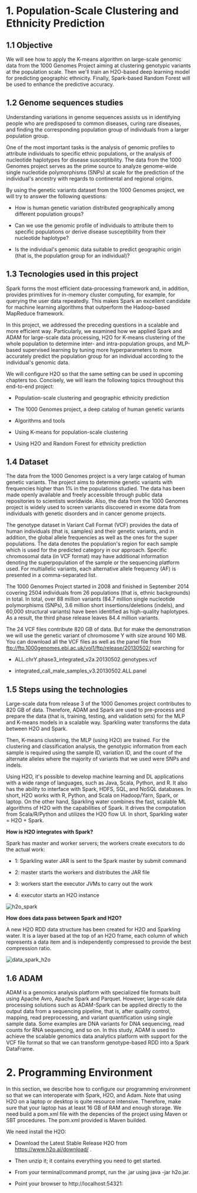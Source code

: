 # 1. Population-Scale Clustering and Ethnicity Prediction

## 1.1 Objective

We will see how to apply the K-means algorithm on large-scale genomic
data from the 1000 Genomes Project aiming at clustering genotypic variants at the
population scale. Then we'll train an H2O-based deep learning model for predicting
geographic ethnicity. Finally, Spark-based Random Forest will be used to enhance the
predictive accuracy.
     
## 1.2 Genome sequences studies

Understanding variations in genome sequences assists us in identifying people who are
predisposed to common diseases, curing rare diseases, and finding the corresponding
population group of individuals from a larger population group.

One of the most important tasks is the analysis of genomic profiles to attribute individuals
to specific ethnic populations, or the analysis of nucleotide haplotypes for disease
susceptibility. The data from the 1000 Genomes project serves as the prime source to
analyze genome-wide single nucleotide polymorphisms (SNPs) at scale for the prediction
of the individual's ancestry with regards to continental and regional origins.

By using the genetic variants dataset from the 1000 Genomes project, we will try to answer the following questions:

- How is human genetic variation distributed geographically among different
population groups?

- Can we use the genomic profile of individuals to attribute them to specific
populations or derive disease susceptibility from their nucleotide haplotype?

- Is the individual's genomic data suitable to predict geographic origin (that is, the
population group for an individual)?

## 1.3 Tecnologies used in this project

Spark forms the most efficient data-processing framework and, in addition, provides
primitives for in-memory cluster computing, for example, for querying the user data
repeatedly. This makes Spark an excellent candidate for machine learning algorithms that
outperform the Hadoop-based MapReduce framework.

In this project, we addressed the preceding questions in a scalable and more efficient way.
Particularly, we examined how we applied Spark and ADAM for large-scale data
processing, H2O for K-means clustering of the whole population to determine inter- and
intra-population groups, and MLP-based supervised learning by tuning more
hyperparameters to more accurately predict the population group for an individual
according to the individual's genomic data.

We will configure H2O so that the same setting can be used in upcoming
chapters too. Concisely, we will learn the following topics throughout this end-to-end
project:

- Population-scale clustering and geographic ethnicity prediction

- The 1000 Genomes project, a deep catalog of human genetic variants

- Algorithms and tools

- Using K-means for population-scale clustering

- Using H2O and Random Forest for ethnicity prediction


## 1.4 Dataset

The data from the 1000 Genomes project is a very large catalog of human genetic variants.
The project aims to determine genetic variants with frequencies higher than 1% in the
populations studied. The data has been made openly available and freely accessible through
public data repositories to scientists worldwide. Also, the data from the 1000 Genomes
project is widely used to screen variants discovered in exome data from individuals with
genetic disorders and in cancer genome projects.

The genotype dataset in Variant Call Format (VCF) provides the data of human individuals
(that is, samples) and their genetic variants, and in addition, the global allele frequencies as
well as the ones for the super populations. The data denotes the population's region for
each sample which is used for the predicted category in our approach. Specific
chromosomal data (in VCF format) may have additional information denoting the superpopulation
of the sample or the sequencing platform used. For multiallelic variants, each
alternative allele frequency (AF) is presented in a comma-separated list.

The 1000 Genomes Project started in 2008 and finished in September 2014 covering 2504 individuals from 26
populations (that is, ethnic backgrounds) in total. In total, over 88 million variants (84.7
million single nucleotide polymorphisms (SNPs), 3.6 million short insertions/deletions
(indels), and 60,000 structural variants) have been identified as high-quality haplotypes. 
As a result, the third phase release leaves 84.4 million variants.

The 24 VCF files contribute 820 GB of data. But for make the demonstration we will use 
the genetic variant of chromosome Y with size around 160 MB. You can
download all the VCF files as well as the panel file from 
ftp://ftp.1000genomes.ebi.ac.uk/vol1/ftp/release/20130502/
searching for

- ALL.chrY.phase3_integrated_v2a.20130502.genotypes.vcf

- integrated_call_male_samples_v3.20130502.ALL.panel


## 1.5 Steps using the technologies
Large-scale data from release 3 of the 1000 Genomes project contributes to 820 GB of data.
Therefore, ADAM and Spark are used to pre-process and prepare the data (that is, training,
testing, and validation sets) for the MLP and K-means models in a scalable way. Sparkling
water transforms the data between H2O and Spark.

Then, K-means clustering, the MLP (using H2O) are trained. For the clustering and
classification analysis, the genotypic information from each sample is required using the
sample ID, variation ID, and the count of the alternate alleles where the majority of variants
that we used were SNPs and indels.

Using H2O, it's possible to develop machine learning and DL applications with
a wide range of languages, such as Java, Scala, Python, and R. It also has the ability to interface with Spark, HDFS, SQL, and NoSQL databases. In short, H2O works with R, Python, and Scala on Hadoop/Yarn, Spark, or laptop. On the other hand, Sparkling water combines the fast, scalable ML algorithms of H2O with the capabilities of Spark. It drives the computation from Scala/R/Python and utilizes the H2O flow UI. In short, Sparkling water = H2O + Spark.



**How is H2O integrates with Spark?** 

Spark has master and worker servers; the workers create executors to do the actual work:

- 1: Sparkling water JAR is sent to the Spark master by submit command

- 2: master starts the workers and distributes the JAR file

- 3: workers start the executor JVMs to carry out the work

- 4: executor starts an H2O instance

![h2o_spark](https://user-images.githubusercontent.com/37953610/59367914-051bc580-8d35-11e9-97cb-cc5735ff8277.JPG)

**How does data pass between Spark and H2O?**

A new H2O RDD data structure has been
created for H2O and Sparkling water. It is a layer based at the top of an H2O frame, each
column of which represents a data item and is independently compressed to provide the
best compression ratio.

![data_spark_h2o](https://user-images.githubusercontent.com/37953610/59368337-e9fd8580-8d35-11e9-8150-ec79cad109f8.JPG)

## 1.6 ADAM

ADAM is a genomics analysis platform with specialized file formats built using Apache Avro,
Apache Spark and Parquet. However, large-scale data processing solutions such as ADAM-Spark can be applied
directly to the output data from a sequencing pipeline, that is, after quality control,
mapping, read preprocessing, and variant quantification using single sample data. Some
examples are DNA variants for DNA sequencing, read counts for RNA sequencing, and so
on. In this study, ADAM is used to achieve the scalable genomics data analytics platform with
support for the VCF file format so that we can transform genotype-based RDD into a Spark
DataFrame.

# 2. Programming Environment

In this section, we describe how to configure our programming environment so that we can
interoperate with Spark, H2O, and Adam. Note that using H2O on a laptop or desktop is
quite resource intensive. Therefore, make sure that your laptop has at least 16 GB of RAM
and enough storage. We need build a pom.xml file with the depencies of the project using 
Maven or SBT procedures. The pom.xml provided is Maven builded.

We need install the H2O:

- Download the Latest Stable Release H2O from https://www.h2o.ai/download/ .

- Then unzip it; it contains everything you need to get started.

- From your terminal/command prompt, run the .jar using java -jar h2o.jar.

- Point your browser to http://localhost:54321:



